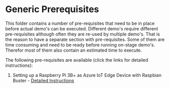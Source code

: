 # Generic Prerequisites
This folder contains a number of pre-requisites that need to be in place before actual demo's can be executed. Different demo's require different pre-requisites although often they are re-used by multiple demo's. That is the reason to have a separate section with pre-requisites. Some of them are time consuming and need to be ready before running on-stage demo's. Therefor most of them also contain an estimated time to execute.

The following pre-requisites are available (click the links for detailed instructions):

1) Setting up a Raspberry Pi 3B+ as Azure IoT Edge Device with Raspbian Buster - [Detailed Instructions](Raspbian-Buster-IoTEdge-RP3/README.md) 